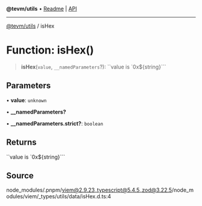**@tevm/utils** • [Readme](../README.md) \| [API](../globals.md)

***

[@tevm/utils](../README.md) / isHex

# Function: isHex()

> **isHex**(`value`, `__namedParameters`?): ``value is `0x${string}```

## Parameters

• **value**: `unknown`

• **\_\_namedParameters?**

• **\_\_namedParameters\.strict?**: `boolean`

## Returns

``value is `0x${string}```

## Source

node\_modules/.pnpm/viem@2.9.23\_typescript@5.4.5\_zod@3.22.5/node\_modules/viem/\_types/utils/data/isHex.d.ts:4
